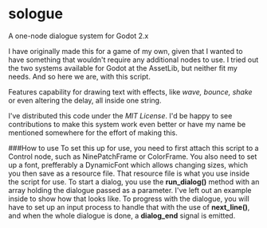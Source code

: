 # sologue
A one-node dialogue system for Godot 2.x

I have originally made this for a game of my own, given that I wanted to have something that wouldn't require any additional nodes to use. I tried out the two systems available for Godot at the AssetLib, but neither fit my needs. And so here we are, with this script.

Features capability for drawing text with effects, like *wave, bounce, shake* or even altering the delay, all inside one string.

I've distributed this code under the *MIT License*. I'd be happy to see contributions to make this system work even better or have my name be mentioned somewhere for the effort of making this.

###How to use
To set this up for use, you need to first attach this script to a Control node, such as NinePatchFrame or ColorFrame.  You also need to set up a font, prefferably a DynamicFont which allows changing sizes, which you then save as a resource file. That resource file is what you use inside the script for use.
To start a dialog, you use the **run_dialog()** method with an array holding the dialogue passed as a parameter. I've left out an example inside to show how that looks like.
To progress with the dialogue, you will have to set up an input process to handle that with the use of **next_line()**, and when the whole dialogue is done, a **dialog_end** signal is emitted.
